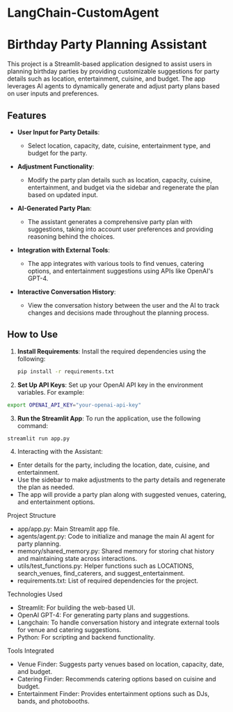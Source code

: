 # LangChain-CustomAgent
# Birthday Party Planning Assistant

This project is a Streamlit-based application designed to assist users in planning birthday parties by providing customizable suggestions for party details such as location, entertainment, cuisine, and budget. The app leverages AI agents to dynamically generate and adjust party plans based on user inputs and preferences.

## Features

- **User Input for Party Details**:
  - Select location, capacity, date, cuisine, entertainment type, and budget for the party.
  
- **Adjustment Functionality**:
  - Modify the party plan details such as location, capacity, cuisine, entertainment, and budget via the sidebar and regenerate the plan based on updated input.

- **AI-Generated Party Plan**:
  - The assistant generates a comprehensive party plan with suggestions, taking into account user preferences and providing reasoning behind the choices.

- **Integration with External Tools**:
  - The app integrates with various tools to find venues, catering options, and entertainment suggestions using APIs like OpenAI's GPT-4.

- **Interactive Conversation History**:
  - View the conversation history between the user and the AI to track changes and decisions made throughout the planning process.

## How to Use

1. **Install Requirements**:
   Install the required dependencies using the following:

   ```bash
   pip install -r requirements.txt
   ```

2.	**Set Up API Keys**:
Set up your OpenAI API key in the environment variables. For example:
```bash
export OPENAI_API_KEY="your-openai-api-key"
```

3. **Run the Streamlit App**:
To run the application, use the following command:
```bash
streamlit run app.py
```

4.	Interacting with the Assistant:
- Enter details for the party, including the location, date, cuisine, and entertainment.
- Use the sidebar to make adjustments to the party details and regenerate the plan as needed.
- The app will provide a party plan along with suggested venues, catering, and entertainment options.

Project Structure

- app/app.py: Main Streamlit app file.
- agents/agent.py: Code to initialize and manage the main AI agent for party planning.
- memory/shared_memory.py: Shared memory for storing chat history and maintaining state across interactions.
- utils/test_functions.py: Helper functions such as LOCATIONS, search_venues, find_caterers, and suggest_entertainment.
- requirements.txt: List of required dependencies for the project.

Technologies Used

- Streamlit: For building the web-based UI.
- OpenAI GPT-4: For generating party plans and suggestions.
- Langchain: To handle conversation history and integrate external tools for venue and catering suggestions.
- Python: For scripting and backend functionality.

Tools Integrated

- Venue Finder: Suggests party venues based on location, capacity, date, and budget.
- Catering Finder: Recommends catering options based on cuisine and budget.
- Entertainment Finder: Provides entertainment options such as DJs, bands, and photobooths.



